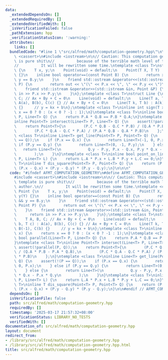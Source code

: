 ```yaml
---
data:
  _extendedDependsOn: []
  _extendedRequiredBy: []
  _extendedVerifiedWith: []
  _isVerificationFailed: false
  _pathExtension: hpp
  _verificationStatusIcon: ':warning:'
  attributes:
    links: []
  bundledCode: "#line 1 \"src/alfred/math/computation-geometry.hpp\"\n\n\n\n#include\
    \ <cassert>\n#include <iostream>\n\n// Caution: This computation geometry template\
    \ is pure shit\n//          because of the terrible math level of the author.\n\
    //          It will be rewritten some time.\ntemplate <class T>\nstruct Point\
    \ {\n    T x, y;\n    Point(void) = default;\n    Point(T X, T Y) : x(X), y(Y)\
    \ {}\n    inline bool operator==(const Point B) {\n        return x == B.x &&\
    \ y == B.y;\n    }\n    friend std::ostream &operator<<(std::ostream &out, Point\
    \ P) {\n        return out << \"(\" << P.x << \", \" << P.y << \")\";\n    }\n\
    \    friend std::istream &operator>>(std::istream &in, Point &P) {\n        return\
    \ in >> P.x >> P.y;\n    }\n};\ntemplate <class T>\nstruct Line {\n    T A, B,\
    \ C; // Ax + By + C = 0\n    Line(void) = default;\n    Line(T a, T b, T c) :\
    \ A(a), B(b), C(c) {} // Ax + By + C = 0\n    Line(T k, T b) : A(k), B(-1), C(b)\
    \ {}     // y = kx + b\n};\ntemplate <class T>\ninline int sign(T x) {\n    return\
    \ x == 0 ? 0 : (x < 0 ? -1 : 1);\n}\ntemplate <class T>\ninline bool parallel(Line<T>\
    \ P, Line<T> Q) {\n    return P.A * Q.B == P.B * Q.A;\n}\ntemplate <class T>\n\
    inline Point<T> intersect(Line<T> P, Line<T> Q) {\n    assert(!parallel(P, Q));\n\
    \    return Point<T>{\n        (P.C * Q.B - Q.C * P.B) / (Q.A * P.B - P.A * Q.B),\n\
    \        (P.C * Q.A - Q.C * P.A) / (P.A * Q.B - Q.A * P.B)\n    };\n}\ntemplate\
    \ <class T>\ninline Line<T> get_line(Point<T> P, Point<T> Q) {\n    assert(!(P\
    \ == Q));\n    if (P.x == Q.x) {\n        return Line<T>(-1, 0, P.x);\n    } else\
    \ if (P.y == Q.y) {\n        return Line<T>(0, -1, P.y);\n    } else {\n     \
    \   return Line<T>(\n            Q.y - P.y, P.x - Q.x, P.y * Q.x - P.x * Q.y\n\
    \        );\n    }\n}\ntemplate <class T>\ninline bool point_on_line(Point<T>\
    \ P, Line<T> L) {\n    return L.A * P.x + L.B * P.y + L.C == 0;\n}\ntemplate <class\
    \ T>\ninline T dis_square(Point<T> P, Point<T> Q) {\n    return (P.x - Q.x) *\
    \ (P.x - Q.x) + (P.y - Q.y) * (P.y - Q.y);\n}\n\n\n"
  code: "#ifndef AFMT_COMPUTATION_GEOMETRY\n#define AFMT_COMPUTATION_GEOMETRY\n\n\
    #include <cassert>\n#include <iostream>\n\n// Caution: This computation geometry\
    \ template is pure shit\n//          because of the terrible math level of the\
    \ author.\n//          It will be rewritten some time.\ntemplate <class T>\nstruct\
    \ Point {\n    T x, y;\n    Point(void) = default;\n    Point(T X, T Y) : x(X),\
    \ y(Y) {}\n    inline bool operator==(const Point B) {\n        return x == B.x\
    \ && y == B.y;\n    }\n    friend std::ostream &operator<<(std::ostream &out,\
    \ Point P) {\n        return out << \"(\" << P.x << \", \" << P.y << \")\";\n\
    \    }\n    friend std::istream &operator>>(std::istream &in, Point &P) {\n  \
    \      return in >> P.x >> P.y;\n    }\n};\ntemplate <class T>\nstruct Line {\n\
    \    T A, B, C; // Ax + By + C = 0\n    Line(void) = default;\n    Line(T a, T\
    \ b, T c) : A(a), B(b), C(c) {} // Ax + By + C = 0\n    Line(T k, T b) : A(k),\
    \ B(-1), C(b) {}     // y = kx + b\n};\ntemplate <class T>\ninline int sign(T\
    \ x) {\n    return x == 0 ? 0 : (x < 0 ? -1 : 1);\n}\ntemplate <class T>\ninline\
    \ bool parallel(Line<T> P, Line<T> Q) {\n    return P.A * Q.B == P.B * Q.A;\n\
    }\ntemplate <class T>\ninline Point<T> intersect(Line<T> P, Line<T> Q) {\n   \
    \ assert(!parallel(P, Q));\n    return Point<T>{\n        (P.C * Q.B - Q.C * P.B)\
    \ / (Q.A * P.B - P.A * Q.B),\n        (P.C * Q.A - Q.C * P.A) / (P.A * Q.B - Q.A\
    \ * P.B)\n    };\n}\ntemplate <class T>\ninline Line<T> get_line(Point<T> P, Point<T>\
    \ Q) {\n    assert(!(P == Q));\n    if (P.x == Q.x) {\n        return Line<T>(-1,\
    \ 0, P.x);\n    } else if (P.y == Q.y) {\n        return Line<T>(0, -1, P.y);\n\
    \    } else {\n        return Line<T>(\n            Q.y - P.y, P.x - Q.x, P.y\
    \ * Q.x - P.x * Q.y\n        );\n    }\n}\ntemplate <class T>\ninline bool point_on_line(Point<T>\
    \ P, Line<T> L) {\n    return L.A * P.x + L.B * P.y + L.C == 0;\n}\ntemplate <class\
    \ T>\ninline T dis_square(Point<T> P, Point<T> Q) {\n    return (P.x - Q.x) *\
    \ (P.x - Q.x) + (P.y - Q.y) * (P.y - Q.y);\n}\n\n#endif // AFMT_COMPUTATION_GEOMETRY\n"
  dependsOn: []
  isVerificationFile: false
  path: src/alfred/math/computation-geometry.hpp
  requiredBy: []
  timestamp: '2025-03-17 21:57:32+08:00'
  verificationStatus: LIBRARY_NO_TESTS
  verifiedWith: []
documentation_of: src/alfred/math/computation-geometry.hpp
layout: document
redirect_from:
- /library/src/alfred/math/computation-geometry.hpp
- /library/src/alfred/math/computation-geometry.hpp.html
title: src/alfred/math/computation-geometry.hpp
---
```

